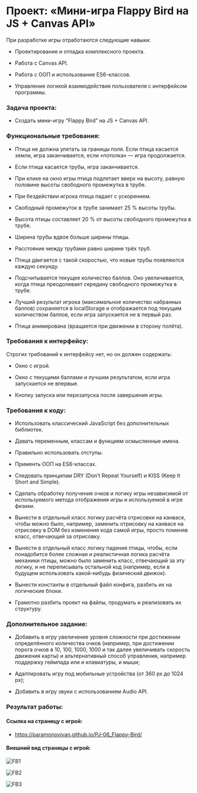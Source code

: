 # Проект: «Мини-игра Flappy Bird на JS + Canvas API»

При разработке игры отработаются следующие навыки:

+ Проектирование и отладка комплексного проекта.

+ Работа с Canvas API.

+ Работа с ООП и использование ES6-классов.

+ Управление логикой взаимодействия пользователя с интерфейсом программы.


### Задача проекта:

+ Создать мини-игру “Flappy Bird” на JS + Canvas API.

### Функциональные требования:

+ Птица не должна улетать за границы поля. Если птица касается земли, игра заканчивается, если «потолка» — игра продолжается.

+ Если птица касается трубы, игра заканчивается.

+ При клике на окно игры птица подлетает вверх на высоту, равную половине высоты свободного промежутка в трубе.

+ При бездействии игрока птица падает с ускорением.

+ Свободный промежуток в трубе занимает 25 % высоты трубы.

+ Высота птицы составляет 20 % от высоты свободного промежутка в трубе.

+ Ширина трубы вдвое больше ширины птицы.

+ Расстояние между трубами равно ширине трёх труб.

+ Птица двигается с такой скоростью, что новые трубы появляются каждую секунду.

+ Подсчитывается текущее количество баллов. Оно увеличивается, когда птица преодолевает середину свободного промежутка в трубе.

+ Лучший результат игрока (максимальное количество набранных баллов) сохраняется в localStorage и отображается под текущим количеством баллов, если игра запускается не в первый раз.

+ Птица анимирована (вращается при движении в сторону полёта).

### Требования к интерфейсу:

Строгих требований к интерфейсу нет, но он должен содержать:

+ Окно с игрой.

+ Окно с текущими баллами и лучшим результатом, если игра запускается не впервые.

+ Кнопку запуска или перезапуска после завершения игры.

### Требования к коду:

+ Использовать классический JavaScript без дополнительных библиотек.

+ Давать переменным, классам и функциям осмысленные имена.

+ Правильно использовать отступы.

+ Применть ООП на ES6-классах.

+ Следовать принципам DRY (Don’t Repeat Yourself) и KISS (Keep It Short and Simple).

+ Сделать обработку получения очков и логику игры независимой от используемого метода отображения игры и используемой в игре физики.

+ Вынести в отдельный класс логику расчёта отрисовки на канвасе, чтобы можно было, например, заменить отрисовку на канвасе на отрисовку в DOM без изменения кода самой игры, просто поменяв класс, отвечающий за отрисовку.

+ Вынести в отдельный класс логику падения птицы, чтобы, если понадобится более сложная и реалистичная логика расчёта механики птицы, можно было заменить класс, отвечающий за эту логику, и не переписывать остальной код (например, если в будущем использовать какой-нибудь физический движок).

+ Вынести константы в отдельный файл конфига, разбить их на логические блоки.

+ Грамотно разбить проект на файлы, продумать и реализовать их структуру.

### Дополнительное задание:

+ Добавить в игру увеличение уровня сложности при достижении определённого количества очков (например, при достижении порога очков в 10, 100, 1000, 1000 и так далее увеличивать скорость движения карты) и альтернативный способ управления, например поддержку геймпада или и клавиатуры, и мыши;

+ Адаптировать игру под мобильные устройства (от 360 px до 1024 px);

+ Добавить в игру звуки с использованием Audio API.

### Результат работы:

#### Ссылка на страницу с игрой:

+ https://paramonovivan.github.io/PJ-06_Flappy-Bird/

#### Внешний вид страницы с игрой:

![FB1](https://github.com/ParamonovIvan/Flappy-Bird_PJ-06/assets/131868856/a6bf9459-0068-46f0-a7e8-d786427b7e0e)

![FB2](https://github.com/ParamonovIvan/Flappy-Bird_PJ-06/assets/131868856/50a0d2e0-04dc-48d5-ab57-98535bbd8d73)

![FB3](https://github.com/ParamonovIvan/Flappy-Bird_PJ-06/assets/131868856/59cb949e-5c3a-4a79-813d-f1334f44087e)
